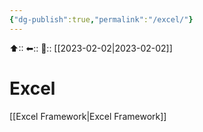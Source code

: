 ```yaml
---
{"dg-publish":true,"permalink":"/excel/"}
---
```



⬆::
⬅::
📅:: [[2023-02-02\|2023-02-02]] 

# Excel

[[Excel Framework\|Excel Framework]]
